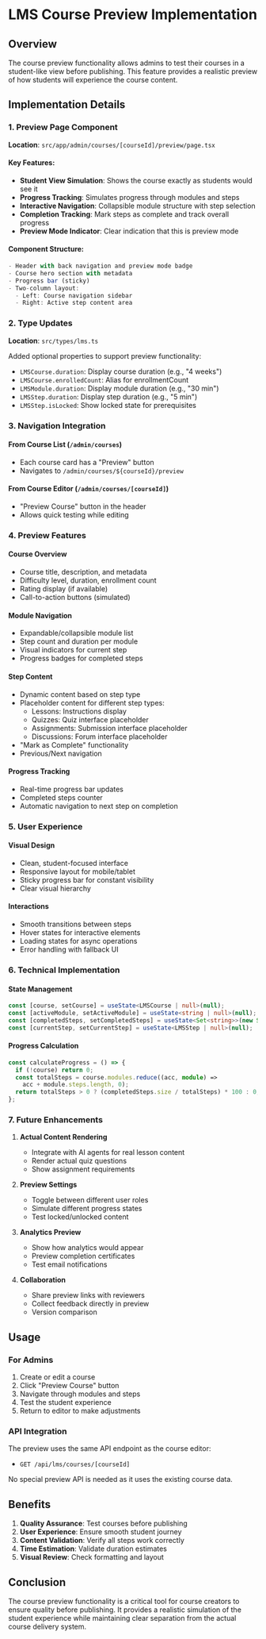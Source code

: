 # LMS Course Preview Implementation

## Overview
The course preview functionality allows admins to test their courses in a student-like view before publishing. This feature provides a realistic preview of how students will experience the course content.

## Implementation Details

### 1. Preview Page Component
**Location**: `src/app/admin/courses/[courseId]/preview/page.tsx`

#### Key Features:
- **Student View Simulation**: Shows the course exactly as students would see it
- **Progress Tracking**: Simulates progress through modules and steps
- **Interactive Navigation**: Collapsible module structure with step selection
- **Completion Tracking**: Mark steps as complete and track overall progress
- **Preview Mode Indicator**: Clear indication that this is preview mode

#### Component Structure:
```typescript
- Header with back navigation and preview mode badge
- Course hero section with metadata
- Progress bar (sticky)
- Two-column layout:
  - Left: Course navigation sidebar
  - Right: Active step content area
```

### 2. Type Updates
**Location**: `src/types/lms.ts`

Added optional properties to support preview functionality:
- `LMSCourse.duration`: Display course duration (e.g., "4 weeks")
- `LMSCourse.enrolledCount`: Alias for enrollmentCount
- `LMSModule.duration`: Display module duration (e.g., "30 min")
- `LMSStep.duration`: Display step duration (e.g., "5 min")
- `LMSStep.isLocked`: Show locked state for prerequisites

### 3. Navigation Integration

#### From Course List (`/admin/courses`)
- Each course card has a "Preview" button
- Navigates to `/admin/courses/${courseId}/preview`

#### From Course Editor (`/admin/courses/[courseId]`)
- "Preview Course" button in the header
- Allows quick testing while editing

### 4. Preview Features

#### Course Overview
- Course title, description, and metadata
- Difficulty level, duration, enrollment count
- Rating display (if available)
- Call-to-action buttons (simulated)

#### Module Navigation
- Expandable/collapsible module list
- Step count and duration per module
- Visual indicators for current step
- Progress badges for completed steps

#### Step Content
- Dynamic content based on step type
- Placeholder content for different step types:
  - Lessons: Instructions display
  - Quizzes: Quiz interface placeholder
  - Assignments: Submission interface placeholder
  - Discussions: Forum interface placeholder
- "Mark as Complete" functionality
- Previous/Next navigation

#### Progress Tracking
- Real-time progress bar updates
- Completed steps counter
- Automatic navigation to next step on completion

### 5. User Experience

#### Visual Design
- Clean, student-focused interface
- Responsive layout for mobile/tablet
- Sticky progress bar for constant visibility
- Clear visual hierarchy

#### Interactions
- Smooth transitions between steps
- Hover states for interactive elements
- Loading states for async operations
- Error handling with fallback UI

### 6. Technical Implementation

#### State Management
```typescript
const [course, setCourse] = useState<LMSCourse | null>(null);
const [activeModule, setActiveModule] = useState<string | null>(null);
const [completedSteps, setCompletedSteps] = useState<Set<string>>(new Set());
const [currentStep, setCurrentStep] = useState<LMSStep | null>(null);
```

#### Progress Calculation
```typescript
const calculateProgress = () => {
  if (!course) return 0;
  const totalSteps = course.modules.reduce((acc, module) => 
    acc + module.steps.length, 0);
  return totalSteps > 0 ? (completedSteps.size / totalSteps) * 100 : 0;
};
```

### 7. Future Enhancements

1. **Actual Content Rendering**
   - Integrate with AI agents for real lesson content
   - Render actual quiz questions
   - Show assignment requirements

2. **Preview Settings**
   - Toggle between different user roles
   - Simulate different progress states
   - Test locked/unlocked content

3. **Analytics Preview**
   - Show how analytics would appear
   - Preview completion certificates
   - Test email notifications

4. **Collaboration**
   - Share preview links with reviewers
   - Collect feedback directly in preview
   - Version comparison

## Usage

### For Admins
1. Create or edit a course
2. Click "Preview Course" button
3. Navigate through modules and steps
4. Test the student experience
5. Return to editor to make adjustments

### API Integration
The preview uses the same API endpoint as the course editor:
- `GET /api/lms/courses/[courseId]`

No special preview API is needed as it uses the existing course data.

## Benefits

1. **Quality Assurance**: Test courses before publishing
2. **User Experience**: Ensure smooth student journey
3. **Content Validation**: Verify all steps work correctly
4. **Time Estimation**: Validate duration estimates
5. **Visual Review**: Check formatting and layout

## Conclusion

The course preview functionality is a critical tool for course creators to ensure quality before publishing. It provides a realistic simulation of the student experience while maintaining clear separation from the actual course delivery system.
